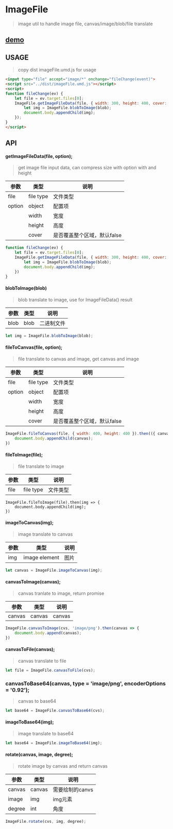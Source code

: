 # ImageFile

> image util to handle image file, canvas/image/blob/file translate

## [demo](https://kelen.github.io/ImageFile/example/)

## USAGE

> copy dist imageFile.umd.js for usage

```html
<input type="file" accept="image/*" onchange="fileChange(event)">
<script src="../dist/imageFile.umd.js"></script>
<script>
function fileChange(ev) {
    let file = ev.target.files[0];
    ImageFile.getImageFileData(file, { width: 300, height: 400, cover: false }).then(blob => {
        let img = ImageFile.blobToImage(blob);
        document.body.appendChild(img);
    });
}
</script>
```

## API

#### getImageFileData(file, option);

>  get image file input data, can compress size with option with and height

| 参数 | 类型 | 说明 |
| --- | --- | --- |
| file | file type | 文件类型 |
| option | object | 配置项 |
|  | width | 宽度 |
|  | height | 高度 |
|  | cover | 是否覆盖整个区域，默认false |

```javascript
function fileChange(ev) {
    let file = ev.target.files[0];
    ImageFile.getImageFileData(file, { width: 300, height: 400, cover: true }).then(blob => {
        let img = ImageFile.blobToImage(blob);
        document.body.appendChild(img);
    })
}
```

#### blobToImage(blob)

> blob translate to image, use for ImageFileData() result

| 参数 | 类型 | 说明 |
| --- | --- | --- |
| blob | blob | 二进制文件 |

```javascript
let img = ImageFile.blobToImage(blob);
```


#### fileToCanvas(file, option);

> file translate to canvas and image, get canvas and image

| 参数 | 类型 | 说明 |
| --- | --- | --- |
| file | file type | 文件类型 |
| option | object | 配置项 |
|  | width | 宽度 |
|  | height | 高度 |
|  | cover | 是否覆盖整个区域，默认false |

```javascript
ImageFile.fileToCanvas(file, { width: 400, height: 400 }).then(({ canvas, image }) => {
    document.body.appendChild(canvas);
})
```

#### fileToImage(file);

> file translate to image

| 参数 | 类型 | 说明 |
| --- | --- | --- |
| file | file type | 文件类型 |

```
ImageFile.fileToImage(file).then(img => {
    document.body.appendChild(img);
})
```

#### imageToCanvas(img);

>  image translate to canvas

| 参数 | 类型 | 说明 |
| --- | --- | --- |
| img | image element | 图片 |

```javascript
let canvas = ImageFile.imageToCanvas(img);
```

#### canvasToImage(canvas);

> canvas tranlate to image, return promise

| 参数 | 类型 | 说明 |
| --- | --- | --- |
| canvas | canvas | canvas |


```javascript
ImageFile.canvasToImage(cvs, 'image/png').then(canvas => {
    document.body.append(canvas);
})
```

#### canvasToFile(canvas);

> canvas translate to file

```javascript
let file = ImageFile.canvasToFile(cvs);
```

### canvasToBase64(canvas, type = 'image/png', encoderOptions = '0.92');

> canvas to base64

```javascript
let base64 = ImageFile.canvasToBase64(cvs);
```

#### imageToBase64(img);

> image translate to base64

```javascript
let base64 = ImageFile.imageToBase64(img);
```

#### rotate(canvas, image, degree);

> rotate image by canvas and return canvas

| 参数 | 类型 | 说明 |
| --- | --- | --- |
| canvas | canvas | 需要绘制的canvs |
| image | img | img元素 |
| degree  | int | 角度 |

```javascript
ImageFile.rotate(cvs, img, degree);
```
